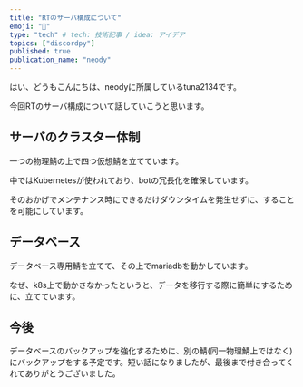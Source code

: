 ```yaml
---
title: "RTのサーバ構成について"
emoji: "🍮"
type: "tech" # tech: 技術記事 / idea: アイデア
topics: ["discordpy"]
published: true
publication_name: "neody"
---
```


はい、どうもこんにちは、neodyに所属しているtuna2134です。

今回RTのサーバ構成について話していこうと思います。

## サーバのクラスター体制
一つの物理鯖の上で四つ仮想鯖を立てています。

中ではKubernetesが使われており、botの冗長化を確保しています。

そのおかげでメンテナンス時にできるだけダウンタイムを発生せずに、することを可能にしています。

## データベース
データベース専用鯖を立てて、その上でmariadbを動かしています。

なぜ、k8s上で動かさなかったというと、データを移行する際に簡単にするために、立てています。

## 今後
データベースのバックアップを強化するために、別の鯖(同一物理鯖上ではなく)にバックアップをする予定です。短い話になりましたが、最後まで付き合ってくれてありがとうございました。